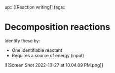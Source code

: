 up:: [[Reaction writing]]
tags:: 

# Decomposition reactions

Identify these by:
- One identifiable reactant
- Requires a source of energy (input)

![[Screen Shot 2022-10-27 at 10.04.09 PM.png]]
